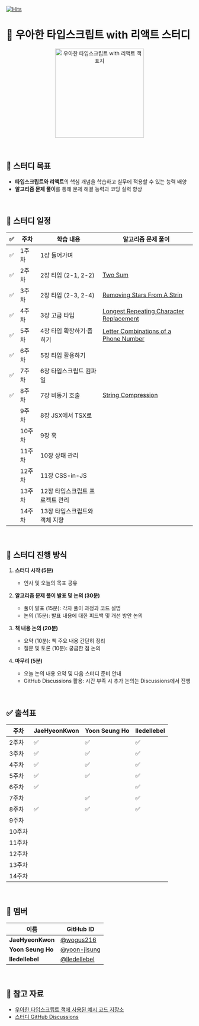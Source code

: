 
[![Hits](https://hits.seeyoufarm.com/api/count/incr/badge.svg?url=https%3A%2F%2Fgithub.com%2Fdiving-typescript%2Fwoowahan-typescript-with-react&count_bg=%236A3DC8&title_bg=%23C3BED3&icon=&icon_color=%23E7E7E7&title=hits&edge_flat=false)](https://hits.seeyoufarm.com)


# 🚀 우아한 타입스크립트 with 리액트 스터디    

<p align="center">
  <img src="https://contents.kyobobook.co.kr/sih/fit-in/458x0/pdt/9791169211567.jpg" alt="우아한 타입스크립트 with 리액트 책 표지" width="240" height="auto" />
</p>

<br>

## 🎯 스터디 목표   
- **타입스크립트와 리액트**의 핵심 개념을 학습하고 실무에 적용할 수 있는 능력 배양  
- **알고리즘 문제 풀이**를 통해 문제 해결 능력과 코딩 실력 향상  

<br>

## 📅 스터디 일정  

| ✅ | 주차  |  학습 내용                                   | 알고리즘 문제 풀이                          |
|---|-------|----------------------------------------------|--------------------------------------------|
| ✅ | 1주차  |  1장 들어가며                                  |  |
| ✅ | 2주차  |  2장 타입 (2-1, 2-2)                           | [Two Sum](https://github.com/diving-typescript/woowahan-typescript-with-react/tree/master/algorithms/two-sum) |
| ✅ | 3주차  |  2장 타입 (2-3, 2-4)                           | [Removing Stars From A Strin](https://github.com/diving-typescript/woowahan-typescript-with-react/tree/master/algorithms/removing-stars-from-a-string) |
| ✅ | 4주차  | 3장 고급 타입         | [Longest Repeating Character Replacement](https://leetcode.com/problems/longest-repeating-character-replacement/)  |
| ✅ | 5주차  |  4장 타입 확장하기·좁히기                             | [Letter Combinations of a Phone Number](https://leetcode.com/problems/letter-combinations-of-a-phone-number/) |
| ✅ | 6주차  | 5장 타입 활용하기                             | |
| ✅ | 7주차  | 6장 타입스크립트 컴파일                       |  |
| ✅ | 8주차  | 7장 비동기 호출                               | [String Compression](https://leetcode.com/problems/string-compression?envType=study-plan-v2&envId=leetcode-75) |
|   | 9주차  | 8장 JSX에서 TSX로                             |  |
|   | 10주차 | 9장 훅                                       |  |
|   | 11주차 | 10장 상태 관리                                | |
|   | 12주차 | 11장 CSS-in-JS                                |  |
|   | 13주차 | 12장 타입스크립트 프로젝트 관리               |  |
|   | 14주차 | 13장 타입스크립트와 객체 지향                 | |

<br>

## 📌 스터디 진행 방식  

1. **스터디 시작 (5분)**  
   - 인사 및 오늘의 목표 공유  

2. **알고리즘 문제 풀이 발표 및 논의 (30분)**  
   - 풀이 발표 (15분): 각자 풀이 과정과 코드 설명  
   - 논의 (15분): 발표 내용에 대한 피드백 및 개선 방안 논의  

3. **책 내용 논의 (20분)**  
   - 요약 (10분): 책 주요 내용 간단히 정리  
   - 질문 및 토론 (10분): 궁금한 점 논의  

4. **마무리 (5분)**  
   - 오늘 논의 내용 요약 및 다음 스터디 준비 안내  
   - GitHub Discussions 활용: 시간 부족 시 추가 논의는 Discussions에서 진행  

<br>

## ✅ 출석표  

| 주차  | JaeHyeonKwon | Yoon Seung Ho | lledellebel |
|-------|--------------|---------------|-------------|
| 2주차 | ✅            | ✅             | ✅           |
| 3주차 | ✅            | ✅             | ✅           |
| 4주차 | ✅        | ✅           | ✅           |
| 5주차 | ✅        |  ✅        |  ✅          |
| 6주차 | ✅        |            | ✅            |
| 7주차 |           |  ✅          | ✅            |
| 8주차 |  ✅        | ✅          | ✅           |
| 9주차 |           |              |               |
| 10주차|           |              |               |
| 11주차|           |              |               |
| 12주차|           |              |               |
| 13주차|           |              |               |
| 14주차|           |              |               |

<br>

## 🤝 멤버  

| 이름          | GitHub ID                          |
|---------------|------------------------------------|
| **JaeHyeonKwon** | [@wogus216](https://github.com/wogus216) |
| **Yoon Seung Ho** | [@yoon-jisung](https://github.com/yoon-jisung) |
| **lledellebel** | [@lledellebel](https://github.com/lledellebell)               |

<br>

## 📖 참고 자료  

- [우아한 타입스크립트 책에 사용된 예시 코드 저장소](https://github.com/woowa-typescript/woowahan-typescript-with-react-example-code)  
- [스터디 GitHub Discussions](https://github.com/diving-typescript/woowahan-typescript-with-react/discussions)  
